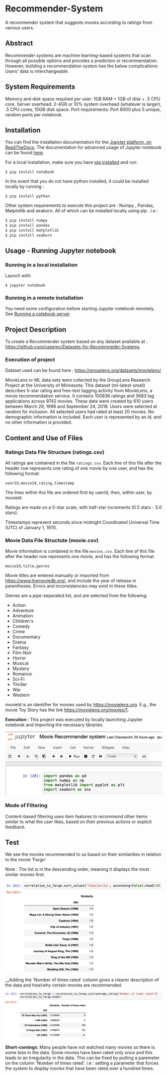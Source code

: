 # Recommender-System #
A recommender system that suggests movies according to ratings from various users.


## Abstract
Recommender systems are machine learning-based systems that scan through all possible options and provides a prediction or recommendation. However, building a recommendation system has the below complications: Users' data is interchangeable.

## System Requirements
Memory and disk space required per user: 1GB RAM + 1GB of disk + .5 CPU core.
Server overhead: 2-4GB or 10% system overhead (whatever is larger), .5 CPU cores, 10GB disk space.
Port requirements: Port 8000 plus 5 unique, random ports per notebook.

## Installation
You can find the installation documentation for the
[Jupyter platform, on ReadTheDocs](https://jupyter.readthedocs.io/en/latest/install.html).
The documentation for advanced usage of Jupyter notebook can be found
[here](https://jupyter-notebook.readthedocs.io/en/latest/).

For a local installation, make sure you have
[pip installed](https://pip.readthedocs.io/en/stable/installing/) and run:

    $ pip install notebook 
    
 In the event that you do not have python installed, it could be installed locally by running :
 
    $ pip install python
   
 Other system requirements to execute this project are : Numpy , Pandas, Matplotlib and seaborn.
 All of which can be installed locally using pip . i.e :
    
    $ pip install numpy
    $ pip install pandas
    $ pip install matplotlib
    $ pip install seaborn

## Usage - Running Jupyter notebook

### Running in a local installation

Launch with:

    $ jupyter notebook

### Running in a remote installation

You need some configuration before starting Jupyter notebook remotely. See [Running a notebook server](https://jupyter-notebook.readthedocs.io/en/stable/public_server.html).


##  Project Description
To create a Recommender system based on any dataset available at : https://github.com/caserec/Datasets-for-Recommneder-Systems.

### Execution of project
Dataset used can be found here : https://grouplens.org/datasets/movielens/

MovieLens or ML data sets were collected by the GroupLens Research Project at the University of Minnesota.
This dataset (ml-latest-small) describes 5-star rating and free-text tagging activity from MovieLens, a movie recommendation service. It contains 100836 ratings and 3683 tag applications across 9742 movies. These data were created by 610 users between March 29, 1996 and September 24, 2018.
Users were selected at random for inclusion. All selected users had rated at least 20 movies. No demographic information is included. Each user is represented by an id, and no other information is provided.


## Content and Use of Files


### Ratings Data File Structure (ratings.csv)

All ratings are contained in the file `ratings.csv`. Each line of this file after the header row represents one rating of one movie by one user, and has the following format:

    userId,movieId,rating,timestamp

The lines within this file are ordered first by userId, then, within user, by movieId.

Ratings are made on a 5-star scale, with half-star increments (0.5 stars - 5.0 stars).

Timestamps represent seconds since midnight Coordinated Universal Time (UTC) of January 1, 1970.


### Movie Data File Structute (movie.csv)

Movie information is contained in the file `movies.csv`. Each line of this file after the header row represents one movie, and has the following format:

    movieId,title,genres

Movie titles are entered manually or imported from <https://www.themoviedb.org/>, and include the year of release in parentheses. Errors and inconsistencies may exist in these titles.

Genres are a pipe-separated list, and are selected from the following:

* Action
* Adventure
* Animation
* Children's
* Comedy
* Crime
* Documentary
* Drama
* Fantasy
* Film-Noir
* Horror
* Musical
* Mystery
* Romance
* Sci-Fi
* Thriller
* War
* Western

movieId is an identifier for movies used by <https://movielens.org>. E.g., the movie Toy Story has the link <https://movielens.org/movies/1>.

__Execution :__ This project was executed by locally launching Jupyter notebook and importing the necessary libraries.

![Screenshot](n_libraries.png)

### Mode of Filtering
Content-based filtering uses item features to recommend other items similar to what the user likes, based on their previous actions or explicit feedback.

## Test
We see the movies recommended to us based on their similarities in relation to the movie 'Fargo'

Note : The list is in the descending order, meaning it displays the most similar movies first.

![Screenshot](test_2.png)


__Adding the 'Number of times rated' column gives a clearer description of the data and how/why certain movies are recommended.

![Screenshot](test_3.png)


__Short-comings__: Many people have not watched many movies so there is some bias in the data. Some movies have been rated only once and this leads to an irregularity in the data.
    This can be fixed by putting a paremeter on the column 'Number of times rated'. i.e : setting a parameter that forces the system to display movies that have been rated over a hundred times.
    
    


